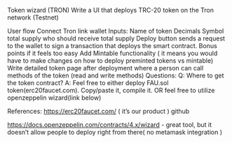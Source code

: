 Token wizard (TRON)
Write a UI that deploys TRC-20 token on the Tron network (Testnet)

User flow
Connect Tron link wallet
Inputs:
Name of token
Decimals
Symbol
total supply
who should receive total supply
Deploy button sends a request to the wallet to sign a transaction that deploys the smart contract.
Bonus points if it feels too easy
Add Mintable functionality ( it means you would have to make changes on how to deploy preminted tokens vs mintable)
Write detailed token page after deployment where a person can call methods of the token (read and write methods)
Questions:
Q: Where to get the token contract?
A: Feel free to either deploy FAU.sol token(erc20faucet.com). Copy/paste it, compile it. OR feel free to utilize openzeppelin wizard(link below)

References:
https://erc20faucet.com/ ( it’s our product ) github

https://docs.openzeppelin.com/contracts/4.x/wizard - great tool, but it doesn’t allow people to deploy right from there( no metamask integration )
